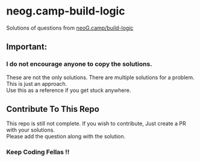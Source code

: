 # neog.camp-build-logic
Solutions of  questions from <a href = "https://github.com/neogcamp/build/tree/main/build-logic">neoG.camp/build-logic</a>

## Important:
### I do not encourage anyone to copy the solutions.
These are not the only solutions. There are multiple solutions for a problem. This is just an approach.<br>
Use this as a reference if you get stuck anywhere.

## Contribute To This Repo
This repo is still not complete. If you wish to contribute, Just create a PR with your solutions. <br>
Please add the question along with the solution.

### Keep Coding Fellas !!

